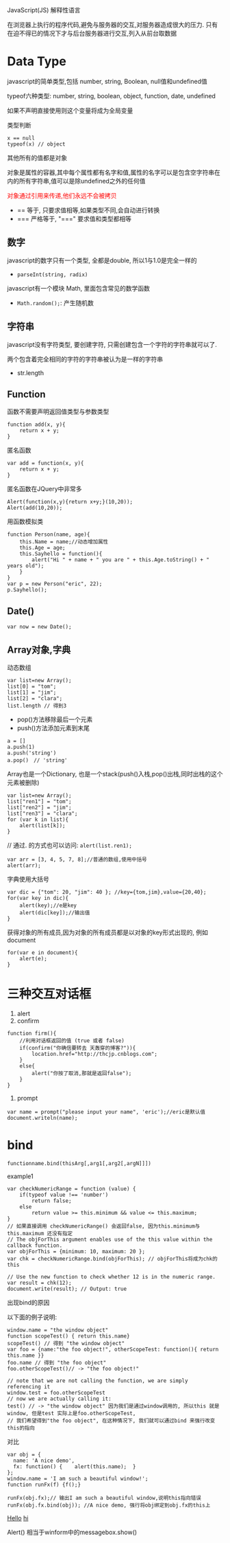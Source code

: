 JavaScript(JS) 解释性语言

在浏览器上执行的程序代码,避免与服务器的交互,对服务器造成很大的压力.
只有在迫不得已的情况下才与后台服务器进行交互,列入从前台取数据

# Data Type
javascript的简单类型,包括 number, string, Boolean, null值和undefined值

typeof六种类型:
number, string, boolean, object, function, date, undefined

如果不声明直接使用则这个变量将成为全局变量


类型判断
```
x == null
typeof(x) // object
```

其他所有的值都是对象

对象是属性的容器,其中每个属性都有名字和值,属性的名字可以是包含空字符串在内的所有字符串,值可以是除undefined之外的任何值

<font color="red">对象通过引用来传递,他们永远不会被拷贝</font>

- == 等于, 只要求值相等,如果类型不同,会自动进行转换
- === 严格等于, "===" 要求值和类型都相等

## 数字
javascript的数字只有一个类型, 全都是double, 所以1与1.0是完全一样的

- `parseInt(string, radix)`

javascript有一个模块 Math, 里面包含常见的数学函数

- `Math.random();`: 产生随机数

## 字符串
javascript没有字符类型, 要创建字符, 只需创建包含一个字符的字符串就可以了.

两个包含着完全相同的字符的字符串被认为是一样的字符串

- str.length

## Function
函数不需要声明返回值类型与参数类型
```
function add(x, y){
	return x + y;
}
```

匿名函数
```
var add = function(x, y){
	return x + y;
}
```

匿名函数在JQuery中非常多
```
Alert(function(x,y){return x+y;}(10,20));
Alert(add(10,20));
```

用函数模拟类
```
function Person(name, age){
	this.Name = name;//动态增加属性
	this.Age = age;
	this.Sayhello = function(){
		alert("Hi " + name + " you are " + this.Age.toString() + " years old");
	}
}
var p = new Person("eric", 22);
p.Sayhello();
```

## Date()
`var now = new Date();`

## Array对象,字典
动态数组
```
var list=new Array();
list[0] = "tom";
list[1] = "jim";
list[2] = "clara";
list.length // 得到3
```

- pop()方法移除最后一个元素
- push()方法添加元素到末尾
```
a = []
a.push(1)
a.push('string')
a.pop()　// 'string'
```

Array也是一个Dictionary, 也是一个stack(push()入栈,pop()出栈,同时出栈的这个元素被删除)
```
var list=new Array();
list["ren1"] = "tom";
list["ren2"] = "jim";
list["ren3"] = "clara";
for (var k in list){
	alert(list[k]);
}
```
// 通过. 的方式也可以访问: `alert(list.ren1);`

```
var arr = [3, 4, 5, 7, 8];//普通的数组,使用中括号
alert(arr);
```

字典使用大括号
```
var dic = {"tom": 20, "jim": 40 }; //key={tom,jim},value={20,40};
for(var key in dic){
	alert(key);//e是key
	alert(dic[key]);//输出值
}
```

获得对象的所有成员,因为对象的所有成员都是以对象的key形式出现的, 例如 document
```
for(var e in document){
	alert(e);
}
```

# 三种交互对话框

1. alert
1. confirm
```
function firm(){
	//利用对话框返回的值 (true 或者 false)
	if(confirm("你确信要转去 天轰穿的博客?")){
		location.href="http://thcjp.cnblogs.com";
	}
	else{
		alert("你按了取消,那就是返回false");
	}
}
```
1. prompt
```
var name = prompt("please input your name", 'eric');//eric是默认值
document.writeln(name);
```

# bind
`functionname.bind(thisArg[,arg1[,arg2[,argN]]])`

example1
```
var checkNumericRange = function (value) {
	if(typeof value !== 'number')
		return false;
	else
		return value >= this.minimum && value <= this.maximum;
}
// 如果直接调用 checkNumericRange() 会返回false, 因为this.minimum与this.maximum 还没有指定
// The objForThis argument enables use of the this value within the callback function.
var objForThis = {minimum: 10, maximum: 20 };
var chk = checkNumericRange.bind(objForThis); // objForThis将成为chk的this

// Use the new function to check whether 12 is in the numeric range.
var result = chk(12);
document.write(result); // Output: true
```

出现bind的原因

以下面的例子说明:
```
window.name = "the window object"
function scopeTest() { return this.name}
scopeTest() // 得到 "the window object"
var foo = {name:"the foo object!", otherScopeTest: function(){ return this.name }}
foo.name // 得到 "the foo object"
foo.otherScopeTest()// -> "the foo object!"

// note that we are not calling the function, we are simply referencing it
window.test = foo.otherScopeTest
// now we are actually calling it:
test() // -> "the window object" 因为我们是通过window调用的, 所以this 就是window, 但是test 实际上是foo.otherScopeTest, 
// 我们希望得到"the foo object", 在这种情况下, 我们就可以通过bind 来强行改变this的指向
```

对比
```
var obj = {
  name: 'A nice demo',
  fx: function() {    alert(this.name);  }
};
window.name = 'I am such a beautiful window!';
function runFx(f) {f();}

runFx(obj.fx);// 输出I am such a beautiful window,说明this指向错误
runFx(obj.fx.bind(obj)); //A nice demo, 强行将obj绑定到obj.fx的this上
```

<a href="javascript:alert('hello')">Hello</a>
<a href="HTMLPageTable.htm" onclick="alert('888')">hi</a>

Alert() 相当于winform中的messagebox.show()
<script type="text/javascript" src="common.js"></script>

